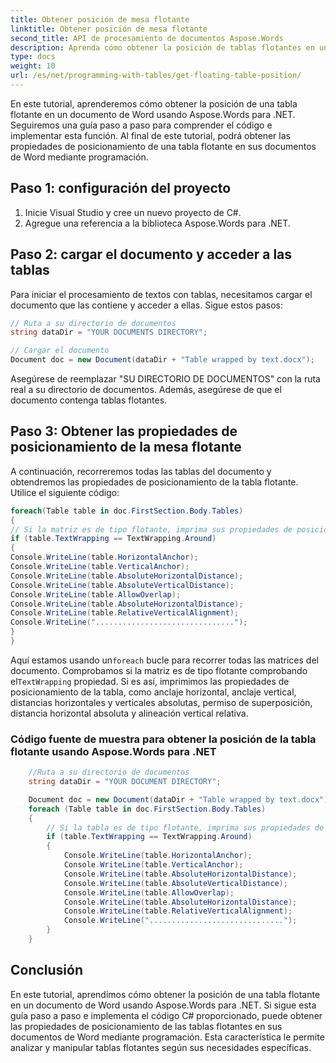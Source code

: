 ```yaml
---
title: Obtener posición de mesa flotante
linktitle: Obtener posición de mesa flotante
second_title: API de procesamiento de documentos Aspose.Words
description: Aprenda cómo obtener la posición de tablas flotantes en un documento de Word con Aspose.Words para .NET.
type: docs
weight: 10
url: /es/net/programming-with-tables/get-floating-table-position/
---
```


En este tutorial, aprenderemos cómo obtener la posición de una tabla flotante en un documento de Word usando Aspose.Words para .NET. Seguiremos una guía paso a paso para comprender el código e implementar esta función. Al final de este tutorial, podrá obtener las propiedades de posicionamiento de una tabla flotante en sus documentos de Word mediante programación.

## Paso 1: configuración del proyecto
1. Inicie Visual Studio y cree un nuevo proyecto de C#.
2. Agregue una referencia a la biblioteca Aspose.Words para .NET.

## Paso 2: cargar el documento y acceder a las tablas
Para iniciar el procesamiento de textos con tablas, necesitamos cargar el documento que las contiene y acceder a ellas. Sigue estos pasos:

```csharp
// Ruta a su directorio de documentos
string dataDir = "YOUR DOCUMENTS DIRECTORY";

// Cargar el documento
Document doc = new Document(dataDir + "Table wrapped by text.docx");
```

Asegúrese de reemplazar "SU DIRECTORIO DE DOCUMENTOS" con la ruta real a su directorio de documentos. Además, asegúrese de que el documento contenga tablas flotantes.

## Paso 3: Obtener las propiedades de posicionamiento de la mesa flotante
A continuación, recorreremos todas las tablas del documento y obtendremos las propiedades de posicionamiento de la tabla flotante. Utilice el siguiente código:

```csharp
foreach(Table table in doc.FirstSection.Body.Tables)
{
// Si la matriz es de tipo flotante, imprima sus propiedades de posicionamiento.
if (table.TextWrapping == TextWrapping.Around)
{
Console.WriteLine(table.HorizontalAnchor);
Console.WriteLine(table.VerticalAnchor);
Console.WriteLine(table.AbsoluteHorizontalDistance);
Console.WriteLine(table.AbsoluteVerticalDistance);
Console.WriteLine(table.AllowOverlap);
Console.WriteLine(table.AbsoluteHorizontalDistance);
Console.WriteLine(table.RelativeVerticalAlignment);
Console.WriteLine("...............................");
}
}
```

 Aquí estamos usando un`foreach` bucle para recorrer todas las matrices del documento. Comprobamos si la matriz es de tipo flotante comprobando el`TextWrapping` propiedad. Si es así, imprimimos las propiedades de posicionamiento de la tabla, como anclaje horizontal, anclaje vertical, distancias horizontales y verticales absolutas, permiso de superposición, distancia horizontal absoluta y alineación vertical relativa.
 
### Código fuente de muestra para obtener la posición de la tabla flotante usando Aspose.Words para .NET 

```csharp
	//Ruta a su directorio de documentos
	string dataDir = "YOUR DOCUMENT DIRECTORY";

	Document doc = new Document(dataDir + "Table wrapped by text.docx");
	foreach (Table table in doc.FirstSection.Body.Tables)
	{
		// Si la tabla es de tipo flotante, imprima sus propiedades de posicionamiento.
		if (table.TextWrapping == TextWrapping.Around)
		{
			Console.WriteLine(table.HorizontalAnchor);
			Console.WriteLine(table.VerticalAnchor);
			Console.WriteLine(table.AbsoluteHorizontalDistance);
			Console.WriteLine(table.AbsoluteVerticalDistance);
			Console.WriteLine(table.AllowOverlap);
			Console.WriteLine(table.AbsoluteHorizontalDistance);
			Console.WriteLine(table.RelativeVerticalAlignment);
			Console.WriteLine("..............................");
		}
	}
```

## Conclusión
En este tutorial, aprendimos cómo obtener la posición de una tabla flotante en un documento de Word usando Aspose.Words para .NET. Si sigue esta guía paso a paso e implementa el código C# proporcionado, puede obtener las propiedades de posicionamiento de las tablas flotantes en sus documentos de Word mediante programación. Esta característica le permite analizar y manipular tablas flotantes según sus necesidades específicas.